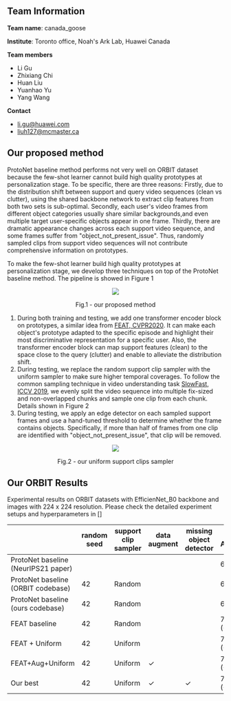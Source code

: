 ## Team Information
**Team name**: canada_goose

**Institute**:  Toronto office, Noah's Ark Lab, Huawei Canada

**Team members**
- Li Gu
- Zhixiang Chi
- Huan Liu
- Yuanhao Yu
- Yang Wang

**Contact**
- li.gu@huawei.com
- liuh127@mcmaster.ca

## Our proposed method
ProtoNet baseline method performs not very well on ORBIT dataset because the few-shot learner cannot build high quality prototypes at personalization stage.
To be specific, there are three reasons: Firstly, due to the distribution shift between support and query video sequences (clean vs clutter), using the shared backbone network to extract clip features from both two sets is sub-optimal. Secondly, each user's video frames from different object 
categories usually share similar backgrounds,and even multiple target user-specific objects appear in one frame. Thirdly, there are dramatic appearance changes across each 
support video sequence, and some frames suffer from "object_not_present_issue". Thus, randomly sampled clips from support video sequences will not contribute comprehensive information 
on prototypes.

To make the few-shot learner build high quality prototypes at personalization stage, we develop three techniques on top of the ProtoNet baseline method. 
The pipeline is showed in Figure 1

<p align = "center">
<img src = "https://github.com/Guliisgreat/ORBIT_Challenge_2022_Team_canada_goose/blob/main/docs/orbit_pipline.JPG">
</p>
<p align = "center">
Fig.1 - our proposed method 
</p>

1. During both training and testing, we add one transformer encoder block on prototypes, a similar idea from [FEAT, CVPR2020](https://openaccess.thecvf.com/content_CVPR_2020/papers/Ye_Few-Shot_Learning_via_Embedding_Adaptation_With_Set-to-Set_Functions_CVPR_2020_paper.pdf). 
It can make each object's prototype adapted to the specific episode and highlight their most discriminative representation for a specific user. 
Also, the transformer encoder block can map support features (clean) to the space close to the query (clutter) and enable to alleviate the distribution shift.
2. During testing, we replace the random support clip sampler with the uniform sampler to make sure higher temporal coverages. To follow the common sampling technique in video
understanding task [SlowFast, ICCV 2019](https://openaccess.thecvf.com/content_ICCV_2019/papers/Feichtenhofer_SlowFast_Networks_for_Video_Recognition_ICCV_2019_paper.pdf), 
we evenly split the video sequence into multiple fix-sized and non-overlapped chunks and sample one clip from each chunk. Details shown in Figure 2
3. During testing, we apply an edge detector on each sampled support frames and use a hand-tuned threshold to determine whether the frame contains objects. 
Specifically, if more than half of frames from one clip are identified with "object_not_present_issue", that clip will be removed.

<p align = "center">
<img src = "https://github.com/Guliisgreat/ORBIT_Challenge_2022_Team_canada_goose/blob/main/docs/uniform_sampler.JPG">
</p>
<p align = "center">
Fig.2 - our uniform support clips sampler 
</p>


[//]: # (We propose a novel ...)

[//]: # ()
[//]: # (Several challenges we found from ORBIT dataset)

[//]: # (1. Domain shift between clean &#40;support set&#41; and clutter &#40;query set&#41; video sequences)

[//]: # (2. Videos collected from same user &#40;episode&#41; have similar backgrounds, where even some frames include multiple target objects &#40;issue link&#41;)

[//]: # (3. The appearance of each frame has a dramatic change across the video sequence )

[//]: # (4. Some frames have no object present and thus cannot contribute strong information to calculating prototypes  )

[//]: # ()
[//]: # (**Solution**: )

[//]: # (1. To highlight the most discriminative representation for a user, we apply a transformer encoder layer on top of original calculated prototypes to enable strong co-adaptation)

[//]: # (of each object &#40;Idea borrowed from FEAT&#41;)

[//]: # (2. Introduce data augmentation techniques)

[//]: # (3. To contribute high quality embeddings for prototypes , the sampled support clips from each video sequence need to have strong temporal coverage. Also, we hypothesis that the longer)

[//]: # (video sequence will contribute more information. Thus, we introduce our uniform clip sampler...)

[//]: # (4. To avoid sampled support clips have non-object, we apply the edge detector on each sampled support frames. If over half of frames from one support clip have non-object, )

[//]: # (that clip will be removed  )
[//]: # ()
[//]: # ()
[//]: # ()
[//]: # ()
[//]: # (Highlights &#40;71.5&#41; &#40;Required&#41; feat + uniform_fixe_chunk_20 )

[//]: # (1. refactored data pipline --> Introduce more episodes diversity + data augmenetation &#40;engineering contribution&#41;)

[//]: # (2. Replace ProtoNet with FEAT &#40;FSL: visualization + novelty&#41;)

[//]: # (3. Freeze BN layer, because BN performs poorly when i.i.d assumption violated;)

[//]: # (4. testing support clips sampler &#40;video understanding: temporal coverage&#41;)

[//]: # (5. canny detector &#40;optional&#41;)

## Our ORBIT  Results
Experimental results on ORBIT datasets with EfficienNet_B0 backbone and images with 224 x 224 resolution. Please check the detailed experiment setups and hyperparameters in [] 

|                                     | random seed | support clip sampler | data augment | missing object detector | Frame Accuracy | Checkpoint |
|-------------------------------------|-------------|----------------------|--------------|-------------------------|----------------|------------|
| ProtoNet baseline (NeurIPS21 paper) |             |                      |              |                         | 66.3           |            |
| ProtoNet baseline (ORBIT codebase)  | 42          | Random               |              |                         | 63.73          | [ProtoNet_baseline](https://github.com/microsoft/ORBIT-Dataset/raw/master/checkpoints/orbit_cluve_protonets_efficientnetb0_224_lite.pth)          |
| ProtoNet baseline (ours codebase)   | 42          | Random               |              |                         | 66.27          | [ProtoNet_baseline](https://github.com/microsoft/ORBIT-Dataset/raw/master/checkpoints/orbit_cluve_protonets_efficientnetb0_224_lite.pth)          |
| FEAT baseline                       | 42          | Random               |              |                         | 70.13 (+3.86)  | [FEAT_baseline](https://drive.google.com/drive/folders/1juvUjdF-h65z_372hKIJKdW3OkzTG1Re?usp=sharing)          |
| FEAT + Uniform                      | 42          | Uniform              |              |                         | 70.69 (+4.42)  | [FEAT_baseline](https://drive.google.com/drive/folders/1juvUjdF-h65z_372hKIJKdW3OkzTG1Re?usp=sharing)           |
| FEAT+Aug+Uniform                    | 42          | Uniform              |       ✓      |                         | 71.57 (+5.3)   | [FEAT_data_aug](https://drive.google.com/drive/folders/1BhxylCNmAt6dQ-nHXw4Orv62kBiZkHAH?usp=sharing)           |
| Our best                            | 42          | Uniform              |       ✓      |            ✓            | 71.69 (+5.42)  | [FEAT_data_aug](https://drive.google.com/drive/folders/1BhxylCNmAt6dQ-nHXw4Orv62kBiZkHAH?usp=sharing)           |


[//]: # (## Prerequisites)

[//]: # ()
[//]: # (The following packages are required to run the scripts:)

[//]: # ()
[//]: # (- [PyTorch-1.4 and torchvision]&#40;https://pytorch.org&#41;)

[//]: # ()
[//]: # (- Package [tensorboardX]&#40;https://github.com/lanpa/tensorboardX&#41;)

[//]: # ()
[//]: # (- Dataset: please download the dataset and put images into the folder data/[name of the dataset, miniimagenet or cub]/images)

[//]: # ()
[//]: # (- Pre-trained weights: please download the [pre-trained weights]&#40;https://drive.google.com/open?id=14Jn1t9JxH-CxjfWy4JmVpCxkC9cDqqfE&#41; of the encoder if needed. The pre-trained weights can be downloaded in a [zip file]&#40;https://drive.google.com/file/d/1XcUZMNTQ-79_2AkNG3E04zh6bDYnPAMY/view?usp=sharing&#41;.)

[//]: # ()
[//]: # ()
[//]: # (## Code Structures)

[//]: # (To reproduce our experiments, please use **run.py**. There are four parts in the code.)

[//]: # ( - `model`: It contains the main files of the code, including the few-shot learning trainer, the dataloader, the network architectures, and baseline and comparison models.)

[//]: # ( - `data`: Images and splits for the data sets.)

[//]: # ( - `saves`: The pre-trained weights of different networks.)

[//]: # ( - `checkpoints`: To save the trained models.)

[//]: # ()
[//]: # (## Reproduce our result on ORBIT Challenge 2022 Leaderboard)

[//]: # (Please use **train_fsl.py** and follow the instructions below. FEAT meta-learns the embedding adaptation process such that all the training instance embeddings in a task is adapted, based on their contextual task information, using Transformer. The file will automatically evaluate the model on the meta-test set with 10,000 tasks after given epochs.)

[//]: # ()
[//]: # (## Acknowledgment)

[//]: # (We thank the following repos providing helpful components/functions in our work.)

[//]: # (- [FEAT]&#40;https://github.com/Sha-Lab/FEAT/tree/47bdc7c1672e00b027c67469d0291e7502918950&#41;)

[//]: # (- [PytorchVideo]&#40;https://github.com/facebookresearch/pytorchvideo&#41;)

[//]: # (- [lightning-hydra-template]&#40;https://github.com/ashleve/lightning-hydra-template&#41;)

[//]: # ()


[//]: # (## Arguments)

[//]: # (The train_fsl.py takes the following command line options &#40;details are in the `model/utils.py`&#41;:)

[//]: # ()
[//]: # (**Task Related Arguments**)

[//]: # (- `dataset`: Option for the dataset &#40;`MiniImageNet`, `TieredImageNet`, or `CUB`&#41;, default to `MiniImageNet`)

[//]: # ()
[//]: # (- `way`: The number of classes in a few-shot task during meta-training, default to `5`)

[//]: # ()
[//]: # (- `eval_way`: The number of classes in a few-shot task during meta-test, default to `5`)

[//]: # ()
[//]: # (- `shot`: Number of instances in each class in a few-shot task during meta-training, default to `1`)

[//]: # ()
[//]: # (- `eval_shot`: Number of instances in each class in a few-shot task during meta-test, default to `1`)

[//]: # ()
[//]: # (- `query`: Number of instances in each class to evaluate the performance during meta-training, default to `15`)

[//]: # ()
[//]: # (- `eval_query`: Number of instances in each class to evaluate the performance during meta-test, default to `15`)

[//]: # ()
[//]: # (**Optimization Related Arguments**)

[//]: # (- `max_epoch`: The maximum number of training epochs, default to `200`)

[//]: # ()
[//]: # (- `episodes_per_epoch`: The number of tasks sampled in each epoch, default to `100`)

[//]: # ()
[//]: # (- `num_eval_episodes`: The number of tasks sampled from the meta-val set to evaluate the performance of the model &#40;note that we fix sampling 10,000 tasks from the meta-test set during final evaluation&#41;, default to `200`)

[//]: # ()
[//]: # (- `lr`: Learning rate for the model, default to `0.0001` with pre-trained weights)

[//]: # ()
[//]: # (- `lr_mul`: This is specially designed for set-to-set functions like FEAT. The learning rate for the top layer will be multiplied by this value &#40;usually with faster learning rate&#41;. Default to `10`)

[//]: # ()
[//]: # (- `lr_scheduler`: The scheduler to set the learning rate &#40;`step`, `multistep`, or `cosine`&#41;, default to `step`)

[//]: # ()
[//]: # (- `step_size`: The step scheduler to decrease the learning rate. Set it to a single value if choose the `step` scheduler and provide multiple values when choosing the `multistep` scheduler. Default to `20`)

[//]: # ()
[//]: # (- `gamma`: Learning rate ratio for `step` or `multistep` scheduler, default to `0.2`)

[//]: # ()
[//]: # (- `fix_BN`: Set the encoder to the evaluation mode during the meta-training. This parameter is useful when meta-learning with the WRN. Default to `False`)

[//]: # ()
[//]: # (- `augment`: Whether to do data augmentation or not during meta-training, default to `False`)

[//]: # ()
[//]: # (- `mom`: The momentum value for the SGD optimizer, default to `0.9`)

[//]: # ()
[//]: # (- `weight_decay`: The weight_decay value for SGD optimizer, default to `0.0005`)

[//]: # ()
[//]: # (**Model Related Arguments**)

[//]: # (- `model_class`: The model to use during meta-learning. We provide implementations for baselines &#40;`MatchNet` and `ProtoNet`&#41;, set-to-set functions &#40;`BILSTM`, `DeepSet`, `GCN`, and our `FEAT` variants&#41;. We also include an instance-specific embedding adaptation approach `FEAT`, which is discussed in the old version of the paper. `SemiFEAT` is the one which combines the unlabeled query set instances into the feature adaptation in a transductive manner, while `SemiProtoFEAT` applies Semi-ProtoNet over the transductively transformed embeddings of `SemiFEAT`. Default to `FEAT`)

[//]: # ()
[//]: # (- `use_euclidean`: Use the euclidean distance or the cosine similarity to compute pairwise distances. We use the euclidean distance in the paper. Default to `False`)

[//]: # ()
[//]: # (- `backbone_class`: Types of the encoder, i.e., the convolution network &#40;`ConvNet`&#41;, ResNet-12 &#40;`Res12`&#41;, or Wide ResNet &#40;`WRN`&#41;, default to `ConvNet`)

[//]: # ()
[//]: # (- `balance`: This is the balance weight for the contrastive regularizer. Default to `0`)

[//]: # ()
[//]: # (- `temperature`: Temperature over the logits, we #divide# logits with this value. It is useful when meta-learning with pre-trained weights. Default to `1`)

[//]: # ()
[//]: # (- `temperature2`: Temperature over the logits in the regularizer, we divide logits with this value. This is specially designed for the contrastive regularizer. Default to `1`)

[//]: # ()
[//]: # (**Other Arguments** )

[//]: # (- `orig_imsize`: Whether to resize the images before loading the data into the memory. `-1` means we do not resize the images and do not read all images into the memory. Default to `-1`)

[//]: # ()
[//]: # (- `multi_gpu`: Whether to use multiple gpus during meta-training, default to `False`)

[//]: # ()
[//]: # (- `gpu`: The index of GPU to use. Please provide multiple indexes if choose `multi_gpu`. Default to `0`)

[//]: # ()
[//]: # (- `log_interval`: How often to log the meta-training information, default to every `50` tasks)

[//]: # ()
[//]: # (- `eval_interval`: How often to validate the model over the meta-val set, default to every `1` epoch)

[//]: # ()
[//]: # (- `save_dir`: The path to save the learned models, default to `./checkpoints`)

[//]: # ()
[//]: # (Running the command without arguments will train the models with the default hyper-parameter values. Loss changes will be recorded as a tensorboard file.)

[//]: # ()
[//]: # (## Training scripts for FEAT)

[//]: # ()
[//]: # (For example, to train the 1-shot/5-shot 5-way FEAT model with ConvNet backbone on MiniImageNet:)

[//]: # ()
[//]: # (    $ python train_fsl.py  --max_epoch 200 --model_class FEAT --use_euclidean --backbone_class ConvNet --dataset MiniImageNet --way 5 --eval_way 5 --shot 1 --eval_shot 1 --query 15 --eval_query 15 --balance 1 --temperature 64 --temperature2 16 --lr 0.0001 --lr_mul 10 --lr_scheduler step --step_size 20 --gamma 0.5 --gpu 8 --init_weights ./saves/initialization/miniimagenet/con-pre.pth --eval_interval 1)

[//]: # (    $ python train_fsl.py  --max_epoch 200 --model_class FEAT --use_euclidean --backbone_class ConvNet --dataset MiniImageNet --way 5 --eval_way 5 --shot 5 --eval_shot 5 --query 15 --eval_query 15 --balance 0.1 --temperature 32 --temperature2 64 --lr 0.0001 --lr_mul 10 --lr_scheduler step --step_size 20 --gamma 0.5 --gpu 14 --init_weights ./saves/initialization/miniimagenet/con-pre.pth --eval_interval 1)

[//]: # ()
[//]: # (to train the 1-shot/5-shot 5-way FEAT model with ResNet-12 backbone on MiniImageNet:)

[//]: # ()
[//]: # (    $ python train_fsl.py  --max_epoch 200 --model_class FEAT  --backbone_class Res12 --dataset MiniImageNet --way 5 --eval_way 5 --shot 1 --eval_shot 1 --query 15 --eval_query 15 --balance 0.01 --temperature 64 --temperature2 64 --lr 0.0002 --lr_mul 10 --lr_scheduler step --step_size 40 --gamma 0.5 --gpu 1 --init_weights ./saves/initialization/miniimagenet/Res12-pre.pth --eval_interval 1 --use_euclidean)

[//]: # (    $ python train_fsl.py  --max_epoch 200 --model_class FEAT  --backbone_class Res12 --dataset MiniImageNet --way 5 --eval_way 5 --shot 5 --eval_shot 5 --query 15 --eval_query 15 --balance 0.1 --temperature 64 --temperature2 32 --lr 0.0002 --lr_mul 10 --lr_scheduler step --step_size 40 --gamma 0.5 --gpu 0 --init_weights ./saves/initialization/miniimagenet/Res12-pre.pth --eval_interval 1 --use_euclidean)

[//]: # ()
[//]: # (to train the 1-shot/5-shot 5-way FEAT model with ResNet-12 backbone on TieredImageNet:)

[//]: # ()
[//]: # (    $ python train_fsl.py  --max_epoch 200 --model_class FEAT  --backbone_class Res12 --dataset TieredImageNet --way 5 --eval_way 5 --shot 1 --eval_shot 1 --query 15 --eval_query 15 --balance 0.1 --temperature 64 --temperature2 64 --lr 0.0002 --lr_mul 10 --lr_scheduler step --step_size 20 --gamma 0.5 --gpu 0 --init_weights ./saves/initialization/tieredimagenet/Res12-pre.pth --eval_interval 1  --use_euclidean)

[//]: # (    $ python train_fsl.py  --max_epoch 200 --model_class FEAT  --backbone_class Res12 --dataset TieredImageNet --way 5 --eval_way 5 --shot 5 --eval_shot 5 --query 15 --eval_query 15 --balance 0.1 --temperature 32 --temperature2 64 --lr 0.0002 --lr_mul 10 --lr_scheduler step --step_size 40 --gamma 0.5 --gpu 0 --init_weights ./saves/initialization/tieredimagenet/Res12-pre.pth --eval_interval 1  --use_euclidean)

[//]: # ()
[//]: # (## Acknowledgment)

[//]: # (We thank the following repos providing helpful components/functions in our work.)

[//]: # (- [ProtoNet]&#40;https://github.com/cyvius96/prototypical-network-pytorch&#41;)

[//]: # ()
[//]: # (- [MatchingNet]&#40;https://github.com/gitabcworld/MatchingNetworks&#41;)

[//]: # ()
[//]: # (- [PFA]&#40;https://github.com/joe-siyuan-qiao/FewShot-CVPR/&#41;)

[//]: # ()
[//]: # (- [Transformer]&#40;https://github.com/jadore801120/attention-is-all-you-need-pytorch&#41;)

[//]: # ()
[//]: # (- [MetaOptNet]&#40;https://github.com/kjunelee/MetaOptNet/&#41;)
